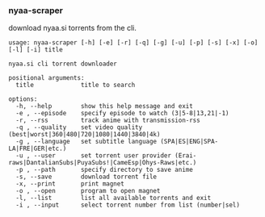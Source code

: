 ### nyaa-scraper

download nyaa.si torrents from the cli.

    usage: nyaa-scraper [-h] [-e] [-r] [-q] [-g] [-u] [-p] [-s] [-x] [-o] [-l] [-i] title

    nyaa.si cli torrent downloader

    positional arguments:
      title             title to search

    options:
      -h, --help        show this help message and exit
      -e , --episode    specify episode to watch (3|5-8|13,21|-1)
      -r, --rss         track anime with transmission-rss
      -q , --quality    set video quality (best|worst|360|480|720|1080|1440|3840|4k)
      -g , --language   set subtitle language (SPA|ES|ENG|SPA-LA|FRE|GER|etc.)
      -u , --user       set torrent user provider (Erai-raws|DantalianSubs|PuyaSubs!|CameEsp|Ohys-Raws|etc.)
      -p , --path       specify directory to save anime
      -s, --save        download torrent file
      -x, --print       print magnet
      -o , --open       program to open magnet
      -l, --list        list all available torrents and exit
      -i , --input      select torrent number from list (number|sel)
